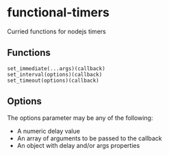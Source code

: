 # functional-timers 
Curried functions for nodejs timers 
## Functions 
    set_immediate(...args)(callback) 
    set_interval(options)(callback) 
    set_timeout(options)(callback) 
## Options 
The options parameter may be any of the following: 
- A numeric delay value 
- An array of arguments to be passed to the callback 
- An object with delay and/or args properties 
